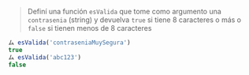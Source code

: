 > Definí una función `esValida` que tome como argumento una `contrasenia` (string) y devuelva `true` si tiene 8 caracteres o más o `false` si tienen menos de 8 caracteres
>
```javascript
ム esValida('contraseniaMuySegura')
true
ム esValida('abc123')
false
```